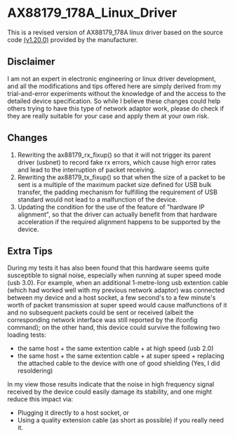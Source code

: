 # AX88179_178A_Linux_Driver
This is a revised version of AX88179_178A linux driver based on the source code [(v1.20.0)](https://www.asix.com.tw/en/support/download/file/120) provided by the manufacturer.

## Disclaimer
I am not an expert in electronic engineering or linux driver development, and all the modifications and tips offered here are simply derived from my trial-and-error experiments without the knowledge of and the access to the detailed device specification. So while I believe these changes could help others trying to have this type of network adaptor work, please do check if they are really suitable for your case and apply them at your own risk.

## Changes
1. Rewriting the ax88179_rx_fixup() so that it will not trigger its parent driver (usbnet) to record fake rx errors, which cause high error rates and lead to the interruption of packet receiving.
2. Rewriting the ax88179_tx_fixup() so that when the size of a packet to be sent is a multiple of the maximum packet size defined for USB bulk transfer, the padding mechanism for fulfilling the requirement of USB standard would not lead to a malfunction of the device.
3. Updating the condition for the use of the feature of "hardware IP alignment", so that the driver can actually benefit from that hardware acceleration if the required alignment happens to be supported by the device.

## Extra Tips
During my tests it has also been found that this hardware seems quite susceptible to signal noise, especially when running at super speed mode (usb 3.0). For example, when an additional 1-metre-long usb extention cable (which had worked well with my previous network adaptor) was connected between my device and a host socket, a few second's to a few minute's worth of packet transmission at super speed would cause malfunctions of it and no subsequent packets could be sent or received (albeit the corresponding network interface was still reported by the ifconfig command); on the other hand, this device could survive the following two loading tests:
* the same host + the same extention cable + at high speed (usb 2.0)
* the same host + the same extention cable + at super speed + replacing the attached cable to the device with one of good shielding (Yes, I did resoldering)

In my view those results indicate that the noise in high frequency signal received by the device could easily damage its stability, and one might reduce this impact via:
* Plugging it directly to a host socket, or
* Using a quality extension cable (as short as possible) if you really need it.

